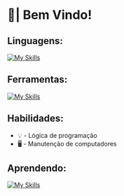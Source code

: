 # 👋| Bem Vindo!

##  Linguagens:
[![My Skills](https://skillicons.dev/icons?i=c,java,python)](https://skillicons.dev)
## Ferramentas:
[![My Skills](https://skillicons.dev/icons?i=vscode,replit,github,git)](https://skillicons.dev)

## Habilidades:

* 💡 - Lógica de programação
* 🖥 - Manutenção de computadores

## Aprendendo:

[![My Skills](https://skillicons.dev/icons?i=django,dart,flutter,mysql)](https://skillicons.dev)
